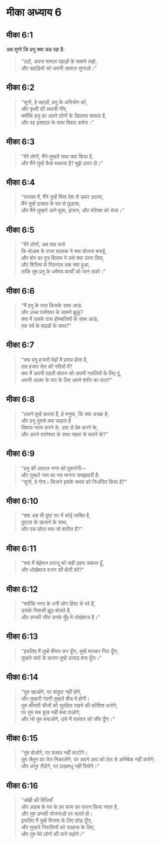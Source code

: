 # मीका अध्याय 6

## मीका 6:1

अब सुनो कि प्रभु क्या कह रहा है:

> "उठो, अपना मामला पहाड़ों के सामने रखो,  
> और पहाड़ियों को अपनी आवाज़ सुनाओ।"

## मीका 6:2

> "सुनो, हे पहाड़ों, प्रभु के अभियोग को,  
> और पृथ्वी की स्थायी नींव,  
> क्योंकि प्रभु का अपने लोगों के खिलाफ मामला है,  
> और वह इस्राएल के साथ विवाद करेगा।"

## मीका 6:3

> "मेरे लोगों, मैंने तुम्हारे साथ क्या किया है,  
> और मैंने तुम्हें कैसे थकाया है? मुझे उत्तर दो।"

## मीका 6:4

> "वास्तव में, मैंने तुम्हें मिस्र देश से ऊपर उठाया,  
> मैंने तुम्हें दासता के घर से छुड़ाया,  
> और मैंने तुम्हारे आगे मूसा, हारून, और मरियम को भेजा।"

## मीका 6:5

> "मेरे लोगों, अब याद करो  
> कि मोआब के राजा बालाक ने क्या योजना बनाई,  
> और बोर का पुत्र बिलाम ने उसे क्या उत्तर दिया,  
> और शित्तिम से गिलगाल तक क्या हुआ,  
> ताकि तुम प्रभु के धर्ममय कार्यों को जान सको।"

## मीका 6:6

> "मैं प्रभु के पास किसके साथ आऊं  
> और उच्च परमेश्वर के सामने झुकूं?  
> क्या मैं उसके पास होमबलियों के साथ आऊं,  
> एक वर्ष के बछड़ों के साथ?"

## मीका 6:7

> "क्या प्रभु हजारों मेढ़ों में प्रसन्न होता है,  
> दस हजार तेल की नदियों में?  
> क्या मैं अपनी पहली संतान को अपनी गलतियों के लिए दूं,  
> अपनी आत्मा के पाप के लिए अपने शरीर का फल?"

## मीका 6:8

> "उसने तुम्हें बताया है, हे मनुष्य, कि क्या अच्छा है;  
> और प्रभु तुमसे क्या चाहता है  
> सिवाय न्याय करने के, दया से प्रेम करने के,  
> और अपने परमेश्वर के साथ नम्रता से चलने के?"

## मीका 6:9

> "प्रभु की आवाज़ नगर को पुकारेगी—  
> और तुम्हारे नाम का भय मानना समझदारी है:  
> "सुनो, हे गोत्र। किसने इसके समय को निर्धारित किया है?"

## मीका 6:10

> "क्या अब भी दुष्ट घर में कोई व्यक्ति है,  
> दुष्टता के खजाने के साथ,  
> और एक छोटा माप जो शापित है?"

## मीका 6:11

> "क्या मैं बेईमान तराजू को सही ठहरा सकता हूँ,  
> और धोखेबाज वजन की थैली को?"

## मीका 6:12

> "क्योंकि नगर के धनी लोग हिंसा से भरे हैं,  
> उसके निवासी झूठ बोलते हैं,  
> और उनकी जीभ उनके मुँह में धोखेबाज है।"

## मीका 6:13

> "इसलिए मैं तुम्हें बीमार कर दूँगा, तुम्हें मारकर गिरा दूँगा,  
> तुम्हारे पापों के कारण तुम्हें उजाड़ बना दूँगा।"

## मीका 6:14

> "तुम खाओगे, पर संतुष्ट नहीं होगे,  
> और तुम्हारी गंदगी तुम्हारे बीच में होगी।  
> तुम कीमती चीजों को सुरक्षित रखने की कोशिश करोगे,  
> पर तुम सब कुछ नहीं बचा पाओगे,  
> और जो तुम बचाओगे, उसे मैं तलवार को सौंप दूँगा।"

## मीका 6:15

> "तुम बोओगे, पर फसल नहीं काटोगे।  
> तुम जैतून का तेल निकालोगे, पर अपने आप को तेल से अभिषेक नहीं करोगे;  
> और अंगूर रौंदोगे, पर दाखमधु नहीं पियोगे।"

## मीका 6:16

> "ओम्री की विधियाँ  
> और अहाब के घर के हर काम का पालन किया जाता है,  
> और तुम उनकी योजनाओं पर चलते हो।  
> इसलिए मैं तुम्हें विनाश के लिए छोड़ दूँगा,  
> और तुम्हारे निवासियों को उपहास के लिए,  
> और तुम मेरे लोगों की ताने सहोगे।"
